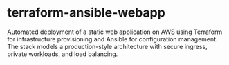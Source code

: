 # terraform-ansible-webapp
Automated deployment of a static web application on AWS using Terraform for infrastructure provisioning and Ansible for configuration management.   The stack models a production-style architecture with secure ingress, private workloads, and load balancing.
